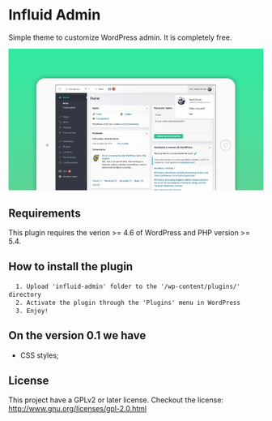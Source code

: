 # Influid Admin

Simple theme to customize WordPress admin. It is completely free.

![home dashboard](prints/home.jpg)

## Requirements

This plugin requires the verion >= 4.6 of WordPress and PHP version >= 5.4.

## How to install the plugin

```
  1. Upload 'influid-admin' folder to the '/wp-content/plugins/' directory
  2. Activate the plugin through the 'Plugins' menu in WordPress
  3. Enjoy!
```

## On the version 0.1 we have
- CSS styles;

## License

This project have a GPLv2 or later license.
Checkout the license: http://www.gnu.org/licenses/gpl-2.0.html

